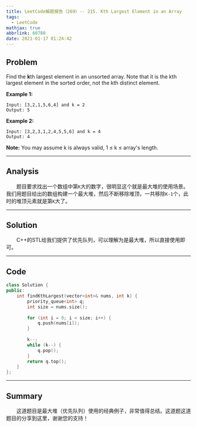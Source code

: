```yaml
---
title: LeetCode解题报告（269）-- 215. Kth Largest Element in an Array
tags:
  - LeetCode
mathjax: true
abbrlink: 60780
date: 2021-01-17 01:24:42
---
```


## Problem

Find the **k**th largest element in an unsorted array. Note that it is the kth largest element in the sorted order, not the kth distinct element.

<!-- more -->

**Example 1:**

```
Input: [3,2,1,5,6,4] and k = 2
Output: 5
```

**Example 2:**

```
Input: [3,2,3,1,2,4,5,5,6] and k = 4
Output: 4
```

**Note:**
You may assume k is always valid, 1 ≤ k ≤ array's length.

------

## Analysis

&emsp;&emsp;题目要求找出一个数组中第`K`大的数字，很明显这个就是最大堆的使用场景。我们用题目给出的数组构建一个最大堆，然后不断移除堆顶，一共移除`K-1`个，此时的堆顶元素就是第`K`大了。

------

## Solution

&emsp;&emsp;C++的STL给我们提供了优先队列，可以理解为是最大堆，所以直接使用即可。

------

## Code

```c++
class Solution {
public:
    int findKthLargest(vector<int>& nums, int k) {
        priority_queue<int> q;
        int size = nums.size();
        
        for (int i = 0; i < size; i++) {
            q.push(nums[i]);
        }
        
        k--;
        while (k--) {
            q.pop();
        }
        return q.top();
    }
};
```

------

## Summary

&emsp;&emsp;这道题目是最大堆（优先队列）使用的经典例子，非常值得总结。这道题这道题目的分享到这里，谢谢您的支持！
